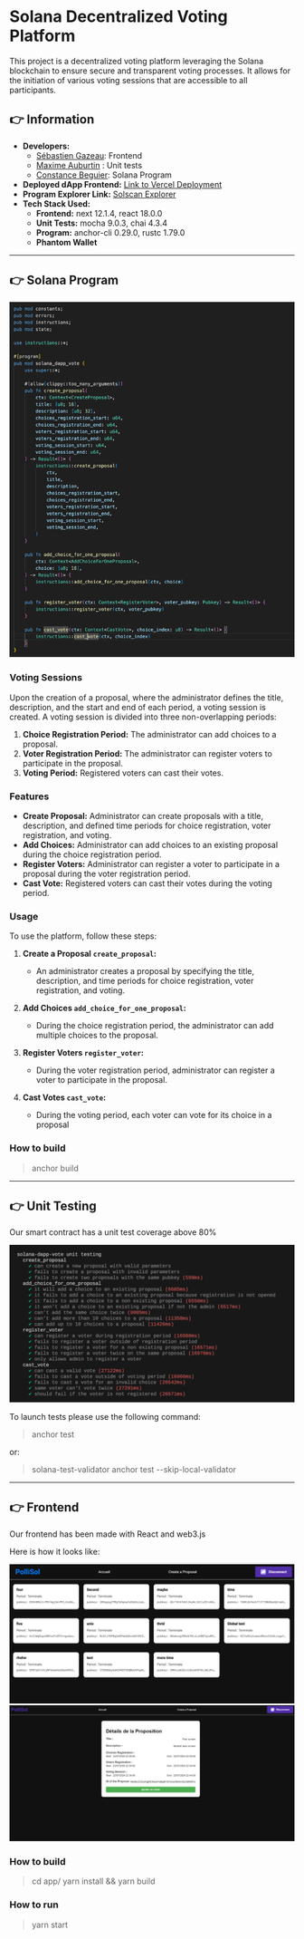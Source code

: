 # Solana Decentralized Voting Platform

This project is a decentralized voting platform leveraging the Solana blockchain to ensure secure and transparent voting
processes. It allows for the initiation of various voting sessions that are accessible to all participants.

## 👉️ Information

- **Developers:**
  - [Sébastien Gazeau](https://github.com/SebGazeau): Frontend
  - [Maxime Auburtin](https://github.com/manthis) : Unit tests
  - [Constance Beguier](https://github.com/ConstanceBeguier): Solana Program
- **Deployed dApp Frontend:** [Link to Vercel Deployment](https://your-dapp-frontend.vercel.app)
- **Program Explorer Link:** [Solscan Explorer](https://solscan.io/account/4AEtDMG3A5rFTFwj6KyA6K41dxxpagemC4CaG5w9oABc?cluster=devnet)
- **Tech Stack Used:**
  - **Frontend:** next 12.1.4, react 18.0.0
  - **Unit Tests:** mocha 9.0.3, chai 4.3.4
  - **Program:** anchor-cli 0.29.0, rustc 1.79.0
  - **Phantom Wallet**

---

## 👉️ Solana Program

![Unit tests](./resources/program.png)

### Voting Sessions

Upon the creation of a proposal, where the administrator defines the title, description, and the start and end of each
period, a voting session is created. A voting session is divided into three non-overlapping periods:

1. **Choice Registration Period:** The administrator can add choices to a proposal.
2. **Voter Registration Period:** The administrator can register voters to participate in the proposal.
3. **Voting Period:** Registered voters can cast their votes.

### Features

- **Create Proposal:** Administrator can create proposals with a title, description, and defined time periods for
  choice registration, voter registration, and voting.
- **Add Choices:** Administrator can add choices to an existing proposal during the choice registration period.
- **Register Voters:** Administrator can register a voter to participate in a proposal during the voter registration
  period.
- **Cast Vote:** Registered voters can cast their votes during the voting period.

### Usage

To use the platform, follow these steps:

1. **Create a Proposal `create_proposal`:**
    - An administrator creates a proposal by specifying the title, description, and time periods for choice
      registration, voter registration, and voting.

2. **Add Choices `add_choice_for_one_proposal`:**
    - During the choice registration period, the administrator can add multiple choices to the proposal.

3. **Register Voters `register_voter`:**
    - During the voter registration period, administrator can register a voter to participate in the proposal.

4. **Cast Votes `cast_vote`:**
   - During the voting period, each voter can vote for its choice in a proposal

### How to build

> anchor build

---

## 👉️ Unit Testing

Our smart contract has a unit test coverage above 80%

![Unit tests](./resources/tests.png)

To launch tests please use the following command:
> anchor test

or:
> solana-test-validator
> anchor test --skip-local-validator

---

## 👉️ Frontend

Our frontend has been made with React and web3.js

Here is how it looks like:

![Frontend UI](./resources/app.png)
![Frontend UI 2](./resources/app2.png)

### How to build

> cd app/
> yarn install && yarn build

### How to run

> yarn start
